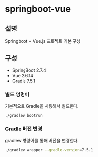 # springboot-vue

## 설명

Springboot + Vue.js 프로젝트 기본 구성

## 구성

* SpringBoot 2.7.4
* Vue 2.6.14
* Gradle 7.5.1

### 빌드 명령어

기본적으로 Gradle을 사용해서 빌드한다.

```zsh
./gradlew bootrun
```

### Gradle 버전 변경

gradlew 명령어를 통해 버전을 변경한다.

```zsh
./gradlew wrapper --gradle-version=7.5.1
```